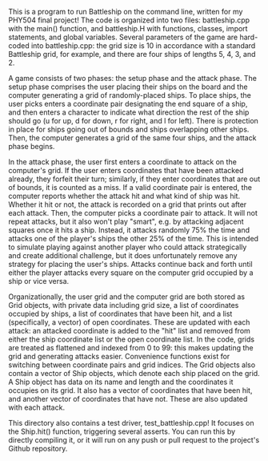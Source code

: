 This is a program to run Battleship on the command line, written for my PHY504 final project! The code is organized into two files: battleship.cpp with the main() function, and battleship.H with functions, classes, import statements, and global variables. Several parameters of the game are hard-coded into battleship.cpp: the grid size is 10 in accordance with a standard Battleship grid, for example, and there are four ships of lengths 5, 4, 3, and 2. 

A game consists of two phases: the setup phase and the attack phase. The setup phase comprises the user placing their ships on the board and the computer generating a grid of randomly-placed ships. To place ships, the user picks enters a coordinate pair designating the end square of a ship, and then enters a character to indicate what direction the rest of the ship should go (u for up, d for down, r for right, and l for left). There is protection in place for ships going out of bounds and ships overlapping other ships. Then, the computer generates a grid of the same four ships, and the attack phase begins. 

In the attack phase, the user first enters a coordinate to attack on the computer's grid. If the user enters coordinates that have been attacked already, they forfeit their turn; similarly, if they enter coordinates that are out of bounds, it is counted as a miss. If a valid coordinate pair is entered, the computer reports whether the attack hit and what kind of ship was hit. Whether it hit or not, the attack is recorded on a grid that prints out after each attack. Then, the computer picks a coordinate pair to attack. It will not repeat attacks, but it also won't play "smart", e.g. by attacking adjacent squares once it hits a ship. Instead, it attacks randomly 75% the time and attacks one of the player's ships the other 25% of the time. This is intended to simulate playing against another player who could attack strategically and create additional challenge, but it does unfortunately remove any strategy for placing the user's ships. Attacks continue back and forth until either the player attacks every square on the computer grid occupied by a ship or vice versa. 

Organizationally, the user grid and the computer grid are both stored as Grid objects, with private data including grid size, a list of coordinates occupied by ships, a list of coordinates that have been hit, and a list (specifically, a vector) of open coordinates. These are updated with each attack: an attacked coordinate is added to the "hit" list and removed from either the ship coordinate list or the open coordinate list. In the code, grids are treated as flattened and indexed from 0 to 99: this makes updating the grid and generating attacks easier. Convenience functions exist for switching between coordinate pairs and grid indices. The Grid objects also contain a vector of Ship objects, which denote each ship placed on the grid. A Ship object has data on its name and length and the coordinates it occupies on its grid. It also has a vector of coordinates that have been hit, and another vector of coordinates that have not. These are also updated with each attack. 

This directory also contains a test driver, test_battleship.cpp! It focuses on the Ship.hit() function, triggering several asserts. You can run this by directly compiling it, or it will run on any push or pull request to the project's Github repository. 